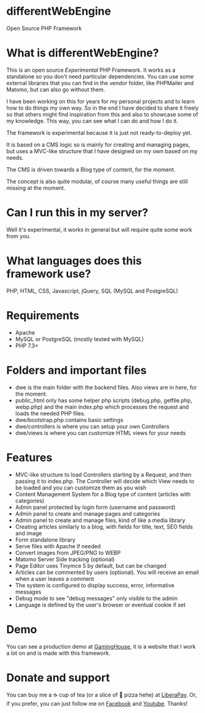 # differentWebEngine
Open Source PHP Framework

# What is differentWebEngine?
This is an open source *Experimental* PHP Framework. It works as a standalone so you don't need particular dependencies. You can use some external libraries that you can find in the *vendor* folder, like PHPMailer and Matomo, but can also go without them.

I have been working on this for years for my personal projects and to learn how to do things my own way. So in the end I have decided to share it freely so that others might find inspiration from this and also to showcase some of my knowledge. This way, you can see what I can do and how I do it.

The framework is experimental because it is just not ready-to-deploy yet.

It is based on a CMS logic so is mainly for creating and managing pages, but uses a MVC-like structure that I have designed on my own based on my needs.

The CMS is driven towards a Blog type of content, for the moment.

The concept is also quite modular, of course many useful things are still missing at the moment.

# Can I run this in my server?
Well it's experimental, it works in general but will require quite some work from you.

# What languages does this framework use?
PHP, HTML, CSS, Javascript, jQuery, SQL (MySQL and PostgreSQL)

# Requirements
- Apache
- MySQL or PostgreSQL (mostly tested with MySQL)
- PHP 7.3+

# Folders and important files
- dwe is the main folder with the backend files. Also views are in here, for the moment.
- public_html only has some helper php scripts (debug.php, getfile.php, webp.php) and the main index.php which processes the request and loads the needed PHP files.
- dwe/bootstrap.php contains basic settings
- dwe/controllers is where you can setup your own Controllers
- dwe/views is where you can customize HTML views for your needs

# Features
- MVC-like structure to load Controllers starting by a Request, and then passing it to index.php. The Controller will decide which View needs to be loaded and you can customize them as you wish
- Content Management System for a Blog type of content (articles with categories)
- Admin panel protected by login form (username and password)
- Admin panel to create and manage pages and categories
- Admin panel to create and manage files, kind of like a media library
- Creating articles similarly to a blog, with fields for title, text, SEO fields and image
- Form standalone library
- Serve files with Apache if needed
- Convert images from JPEG/PNG to WEBP
- Matomo Server Side tracking (optional)
- Page Editor uses Tinymce 5 by default, but can be changed
- Articles can be commented by users (optional). You will receive an email when a user leaves a comment
- The system is configured to display success, error, informative messages
- Debug mode to see "debug messages" only visible to the admin
- Language is defined by the user's browser or eventual cookie if set

# Demo
You can see a production demo at [GamingHouse](https://www.gaminghouse.community), it is a website that I work a lot on and is made with this framework.

# Donate and support
You can buy me a ☕ cup of tea (or a slice of 🍕 pizza hehe) at [LiberaPay](https://liberapay.com/GamingHouse/donate).
Or, if you prefer, you can just follow me on [Facebook](https://www.facebook.com/Gaming-House-101452284805560/) and [Youtube](https://www.youtube.com/GamingHouseYT?sub_confirmation=1).
Thanks!
